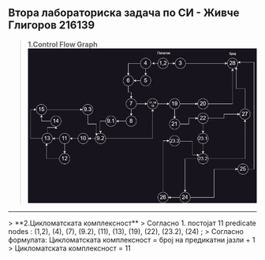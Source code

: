 ## Втора лабораториска задача по СИ - Живче Глигоров 216139
> **1.Control Flow Graph**
>  ![CFG](./CFG.jpg)
<hr></hr>
> **2.Цикломатската комплексност**
> Согласно 1. постојат 11 predicate nodes : (1,2), (4), (7), (9.2), (11), (13), (19), (22), (23.2), (24) ;
> Согласно формулата: Цикломатската комплексност = број на предикатни јазли + 1
> Цикломатската комплексност = 11
